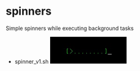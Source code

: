 # spinners
Simple spinners while executing background tasks

* spinner_v1.sh
![spinner_v1](/spinner_v1.gif?raw=true "spinner_v1.sh")
